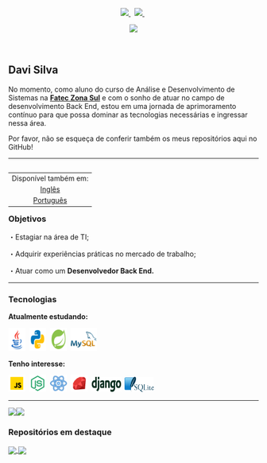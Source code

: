 <p align="center">
  <!-- Badge - LinkedIn -->
  <a href="https://www.linkedin.com/in/davialvessilva">
    <img src="https://img.shields.io/badge/-LinkedIn-0e00cf?style=round-square&logo=Linkedin&logoColor=&link=https://www.linkedin.com/in/davialvessilva">
  </a>
  &nbsp;
  <!-- Badge - Email -->
  <a href="mailto:daviricardo205@gmail.com">
    <img src="https://img.shields.io/badge/-Email-ff0000?style=round-square&logo=gmail&logoColor=white&link=mailto:daviricardo205@gmail.com">
  </a>
  &nbsp;
   <p align="center">
  <!-- Badge - Contador de visualizações do perfil -->
   <img src= "https://komarev.com/ghpvc/?username=DaviRicardo&label=Visualizações+do+perfil&color=800080">
  </p>
  &nbsp;
</p>

<!-- Apresentação -->
## Davi Silva
<p>No momento, como aluno do curso de Análise e Desenvolvimento de Sistemas na <strong><a target="_blank" href="https://www.linkedin.com/company/fatec-zona-sul?originalSubdomain=br">Fatec Zona Sul</a></strong> e com o sonho de  atuar no campo de desenvolvimento Back End, estou em uma jornada de aprimoramento contínuo para que possa dominar as tecnologias necessárias e ingressar nessa área.</p>
<p>Por favor, não se esqueça de conferir também os meus repositórios aqui no GitHub!</p>

---

<!-- README em EN, JP & PT-BR: -->
<table align="right">
 <td>Disponível também em:</td>
    <tr><td align="center"><a href="README_ENG.md">Inglês</a></td></tr>
    <tr><td align="center"><a href="README.md">Português</a></tr>
  </td>
</table>

### Objetivos

<p>・Estagiar na área de TI;</p>
<p>・Adquirir experiências práticas no mercado de trabalho;</p>
<p>・Atuar como um <strong>Desenvolvedor Back End.</strong></p>

---

### Tecnologias

**Atualmente estudando:**

<p align="left">
  <!-- ícone Java -->
  <img src="./recursos/icones/java.svg" width="34px" height="47px">&nbsp;
  <!-- Ícone Python -->
  <img src="./recursos/icones/python.svg" width="34px" height="47px">&nbsp;
  <!-- Ícone SpringBoot -->
  <img src="./recursos/icones/springboot.svg" width="34px" height="47px">&nbsp;
  <!-- Ícone MySQL -->
  <img src="./recursos/icones/mysql.svg" width="52px" height="47px">&nbsp;
</p>

**Tenho interesse:**

<p align="left">
  <!-- Ícone JavaScript -->
  <img src="./recursos/icones/javascript.svg" width="34px" height="34px">&nbsp;
  <!-- Ícone NodeJs -->
  <img src="./recursos/icones/nodejs.svg" width="34px" height="34px">&nbsp;
    <!-- ícone ReactNative -->
  <img src="./recursos/icones/reactnative.svg" width="34px" height="34px">&nbsp;
  <!-- Ícone Ruby -->
  <img src="./recursos/icones/ruby.svg" width="34px" height="34px">&nbsp;
  <!-- Ícone Django -->
  <img src="./recursos/icones/django.svg" width="59px" height="30px">&nbsp;
  <!-- Ícone SQLite -->
  <img src="./recursos/icones/sqlite.svg" width="59px" height="30px">&nbsp;
</p>

---

<div style="display: flex;">
    <img align="center" src="https://github-readme-stats-sigma-five.vercel.app/api/top-langs/?username=DaviRicardo&layout=compact&custom_title=Linguagens%20mais%20utilizadas:&theme=midnight-purple&hide_border=true"/>
    <img align="center" src="https://github-readme-stats-sigma-five.vercel.app/api?username=DaviRicardo&theme=midnight-purple&hide=prs,issues,contribs&count_private=true&include_all_commits=true&show_icons=true&hide_border=true&locale=en"/>
</div>

### Repositórios em destaque

<a href="https://github.com/DaviRicardo/Fatec-Zona-Sul_JavaExercises-Projects">
  <img align="center" src="https://github-readme-stats-sigma-five.vercel.app/api/pin/?username=DaviRicardo&repo=Fatec-Zona-Sul_JavaExercises-Projects&theme=midnight-purple&hide_border=true&show_owner=false" />
</a>
<a href="https://github.com/DaviRicardo/Fatec-Zona-Sul_WebProjetoPadaria">
  <img align="center" src="https://github-readme-stats-sigma-five.vercel.app/api/pin/?username=DaviRicardo&repo=Fatec-Zona-Sul_WebProjetoPadaria&theme=midnight-purple&hide_border=true&show_owner=false" />
</a>
